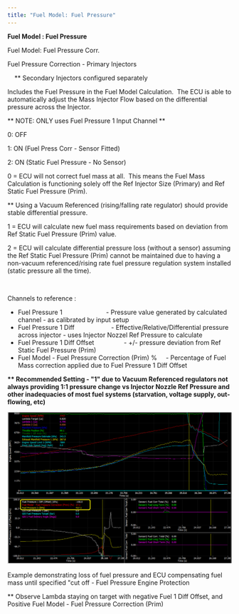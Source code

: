 ```yaml
---
title: "Fuel Model: Fuel Pressure"
---
```



**Fuel Model : Fuel Pressure**


Fuel Model: Fuel Pressure Corr.


Fuel Pressure Correction - Primary Injectors

&nbsp; &nbsp; \*\* Secondary Injectors configured separately


Includes the Fuel Pressure in the Fuel Model Calculation.&nbsp; The ECU is able to automatically adjust the Mass Injector Flow based on the differential pressure across the Injector.


\*\* NOTE: ONLY uses Fuel Pressure 1 Input Channel \*\*


&#48;: OFF

&#49;: ON (Fuel Press Corr - Sensor Fitted)

&#50;: ON (Static Fuel Pressure - No Sensor)



&#48; = ECU will not correct fuel mass at all.&nbsp; This means the Fuel Mass Calculation is functioning solely off the Ref Injector Size (Primary) and Ref Static Fuel Pressure (Prim). &nbsp;

\*\* Using a Vacuum Referenced (rising/falling rate regulator) should provide stable differential pressure.&nbsp;

&#49; = ECU will calculate new fuel mass requirements based on deviation from Ref Static Fuel Pressure (Prim) value.&nbsp;

&#50; = ECU will calculate differential pressure loss (without a sensor) assuming the Ref Static Fuel Pressure (Prim) cannot be maintained due to having a non-vacuum referenced/rising rate fuel pressure regulation system installed (static pressure all the time). &nbsp;

&nbsp;&nbsp; &nbsp;


Channels to reference :&nbsp;


* Fuel Pressure 1 &nbsp; &nbsp; &nbsp; &nbsp; &nbsp; &nbsp; &nbsp; &nbsp; &nbsp; &nbsp; &nbsp; &nbsp; - Pressure value generated by calculated channel - as calibrated by input setup
* Fuel Pressure 1 Diff &nbsp; &nbsp; &nbsp; &nbsp; &nbsp; &nbsp; &nbsp; &nbsp; &nbsp; &nbsp; - Effective/Relative/Differential pressure across injector - uses Injector Nozzel Ref Pressure to calculate
* Fuel Pressure 1 Diff Offset &nbsp; &nbsp; &nbsp; &nbsp; &nbsp; &nbsp; &nbsp; &nbsp; - +/- pressure deviation from Ref Static Fuel Pressure (Prim)
* Fuel Model - Fuel Pressure Correction (Prim) % &nbsp; &nbsp; - Percentage of Fuel Mass correction applied due to Fuel Pressure 1 Diff Offset &nbsp;


**\*\* Recommended Setting - "1" due to Vacuum Referenced regulators not always providing 1:1 pressure change vs Injector Nozzle Ref Pressure and other inadequacies of most fuel systems (starvation, voltage supply, out-flowing, etc)**


![Image](</img/NewItem902.png>)

Example demonstrating loss of fuel pressure and ECU compensating fuel mass until specified "cut off - Fuel Pressure Engine Protection

\*\* Observe Lambda staying on target with negative Fuel 1 Diff Offset, and Positive Fuel Model - Fuel Pressure Correction (Prim)&nbsp;



